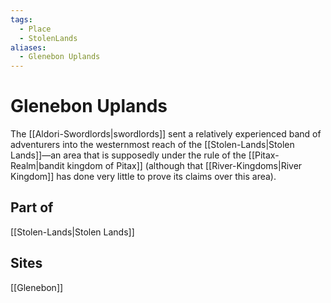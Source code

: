 ```yaml
---
tags:
  - Place
  - StolenLands
aliases:
  - Glenebon Uplands
---
```

# Glenebon Uplands
The [[Aldori-Swordlords|swordlords]] sent a relatively experienced band of adventurers into the westernmost reach of the [[Stolen-Lands|Stolen Lands]]—an area that is supposedly under the rule of the [[Pitax-Realm|bandit kingdom of Pitax]] (although that [[River-Kingdoms|River Kingdom]] has done very little to prove its claims over this area).
## Part of
[[Stolen-Lands|Stolen Lands]]
## Sites
[[Glenebon]]
